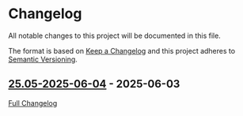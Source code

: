 <!-- markdownlint-disable MD024 -->
# Changelog

All notable changes to this project will be documented in this file.

The format is based on [Keep a Changelog](http://keepachangelog.com/en/1.0.0/) and this project adheres to [Semantic Versioning](http://semver.org).

## [25.05-2025-06-04](https://github.com/bashfulrobot/nixcfg/tree/25.05-2025-06-04) - 2025-06-03

[Full Changelog](https://github.com/bashfulrobot/nixcfg/compare/9311343d9fae60b7a95418d91e862224bf56fbab...25.05-2025-06-04)

